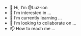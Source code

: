 - 👋 Hi, I’m @Luz-ion
- 👀 I’m interested in ...
- 🌱 I’m currently learning ...
- 💞️ I’m looking to collaborate on ...
- 📫 How to reach me ...

<!---
Luz-ion/Luz-ion is a ✨ special ✨ repository because its `README.md` (this file) appears on your GitHub profile.
You can click the Preview link to take a look at your changes.
--->
